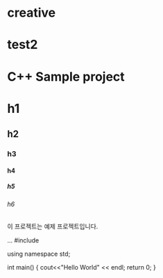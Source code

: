 # creative
# test2


# C++ Sample project

# h1
## h2
### h3
#### h4
##### h5
###### h6

이 프로젝트는 예제 프로젝트입니다.

...
#include <iostream>
  
  using namespace std;
  
  int main()
  {
    cout<<"Hello World" << endl;
    return 0;
  }
